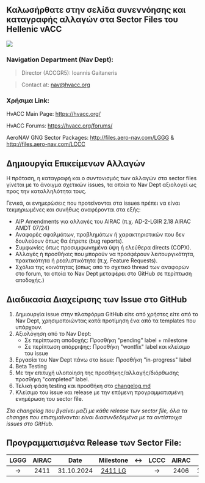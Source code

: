 ## Καλωσήρθατε στην σελίδα συνεννόησης και καταγραφής αλλαγών στα Sector Files του Hellenic vACC 
<img src="https://hvacc.org/uploads/monthly_2019_02/hvacc-logo-1-1.png.8ecd658f966d7ab047b8c305c623ece1.png" width="auto">

### Navigation Department (Nav Dept):
> Director (ACCGR5): Ioannis Gaitaneris

> Contact at: nav@hvacc.org

### Χρήσιμα Link:
HvACC Main Page: https://hvacc.org/

HvACC Forums: https://hvacc.org/forums/

AeroNAV GNG Sector Packages: http://files.aero-nav.com/LGGG & http://files.aero-nav.com/LCCC

## Δημιουργία Επικείμενων Αλλαγών

Η πρόταση, η καταγραφή και ο συντονισμός των αλλαγών στα sector files γίνεται με το άνοιγμα σχετικών issues, τα οποία το Nav Dept αξιολογεί ως προς την καταλληλότητα τους. 

Γενικά, οι ενημερώσεις που προτείνονται στα issues πρέπει να είναι τεκμηριωμένες και συνήθως αναφέρονται στα εξής:

-  AIP Amendments για αλλαγές του AIRAC (π.χ. AD-2-LGIR 2.18 AIRAC AMDT 07/24)
-  Αναφορές σφαλμάτων, προβλημάτων ή χαρακτηριστικών που δεν δουλεύουν όπως θα έπρεπε (bug reports).
-  Συμφωνίες όπως προσυμφωνημένα ύψη ή ελεύθερα directs (COPX).
-  Αλλαγές ή προσθήκες που μπορούν να προσφέρουν λειτουργικότητα, πρακτικότητα ή ρεαλιστικότητα (π.χ. Feature Requests).
-  Σχόλια της κοινότητας (όπως από το σχετικό thread των αναφορών στο forum, τα οποία το Nav Dept μεταφέρει στο GitHub σε περίπτωση αποδοχής.)

## Διαδικασία Διαχείρισης των Issue στο GitHub

1.  Δημιουργία issue στην πλατφόρμα GitHub είτε από χρήστες είτε από το Nav Dept, χρησιμοποιώντας κατά προτίμηση ένα από τα templates που υπάρχουν.
2.  Αξιολόγηση από το Nav Dept:
     -  Σε περίπτωση αποδοχής: Προσθήκη "pending" label + milestone
     -  Σε περίπτωση απόρριψης: Προσθήκη "wontfix" label και κλείσιμο του issue
3.  Εργασία του Nav Dept πάνω στο issue: Προσθήκη "in-progress" label
4.  Beta Testing
5.  Με την επιτυχή υλοποίηση της προσθήκης/αλλαγής/διόρθωσης προσθήκη "completed" label.
6.  Τελική φάση testing και προσθήκη στο [changelog.md](https://github.com/hvacc/Sector-File/blob/master/changelog.md)
7.  Κλείσιμο του issue και release με την επόμενη προγραμματισμένη ενημέρωση του sector file.


*Στο changelog που βγαίνει μαζί με κάθε release των sector file, όλα τα changes που επισημαίνονται είναι διασυνδεδεμένα με τα αντίστοιχα issues στο GitHub.*


## Προγραμματισμένα Release των Sector File:

| LGGG | AIRAC   | Date              | Milestone            |  ↔  | LCCC | AIRAC   | Date              | Milestone         |
| :-:  | :-----: | :---------------: | :---------------:    | :-: | :-:  |:-----:  | :---------------: | :---------------: |
| →    | 2411    | 31.10.2024        | [2411 LG](https://github.com/hvacc/Sector-File/milestone/17) |     | →    | 2406    | 13.06.2024 | [2406 LC](https://github.com/hvacc/Sector-File/milestone/14/)|




